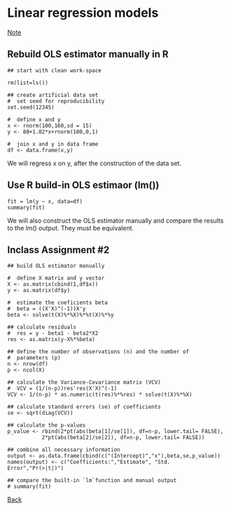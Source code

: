 # Linear regression models




[Note](https://app.box.com/s/ipx4khiw11gonulpy206r510020nrbzx)


## Rebuild OLS estimator manually in R

```{r}
## start with clean work-space

rm(list=ls())
 
## create artificial data set
#  set seed for reproducibility
set.seed(12345)
 
#  define x and y
x <- rnorm(100,160,sd = 15)
y <- 80+1.02*x+rnorm(100,0,1)
 
#  join x and y in data frame
df <- data.frame(x,y)
```
We will regress x on y, after the construction of the data set.


## Use R build-in OLS estimaor (lm())
```{r,eval=FALSE}
fit = lm(y ~ x, data=df)
summary(fit)
```

We will also construct the OLS estimator manually and compare the results to the lm() output.
They must be  equivalent.

## Inclass Assignment #2
```{r, eval=FALSE}
## build OLS estimator manually
 
#  define X matrix and y vector
X <- as.matrix(cbind(1,df$x))
y <- as.matrix(df$y)
 
#  estimate the coeficients beta
#  beta = ((X'X)^(-1))X'y
beta <- solve(t(X)%*%X)%*%t(X)%*%y
 
## calculate residuals
#  res = y - beta1 - beta2*X2
res <- as.matrix(y-X%*%beta)
 
## define the number of observations (n) and the number of
#  parameters (p)
n <- nrow(df)
p <- ncol(X)
 
## calculate the Variance-Covariance matrix (VCV)
#  VCV = (1/(n-p))res'res(X'X)^(-1)
VCV <- 1/(n-p) * as.numeric(t(res)%*%res) * solve(t(X)%*%X)
 
## calculate standard errors (se) of coefficients
se <- sqrt(diag(VCV))
 
## calculate the p-values
p_value <- rbind(2*pt(abs(beta[1]/se[1]), df=n-p, lower.tail= FALSE),
           2*pt(abs(beta[2]/se[2]), df=n-p, lower.tail= FALSE))
 
## combine all necessary information
output <- as.data.frame(cbind(c("(Intercept)","x"),beta,se,p_value))
names(output) <- c("Coefficients:","Estimate", "Std. Error","Pr(>|t|)")
 
## compare the built-in `lm`function and manual output
# summary(fit)  
```


[Back](https://github.com/younghhk/STAT_COMP/)

